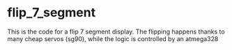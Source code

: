 # flip_7_segment

This is the code for a flip 7 segment display.
The flipping happens thanks to many cheap servos (sg90), while the logic is controlled by an atmega328
